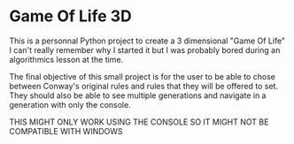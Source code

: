 Game Of Life 3D
=====

This is a personnal Python project to create a 3 dimensional "Game Of Life"
I can't really remember why I started it but I was probably bored during an algorithmics lesson at the time.

The final objective of this small project is for the user to be able to chose between Conway's original rules
and rules that they will be offered to set. They should also be able to see multiple generations and navigate
in a generation with only the console.

THIS MIGHT ONLY WORK USING THE CONSOLE SO IT MIGHT NOT BE COMPATIBLE WITH WINDOWS

